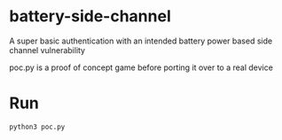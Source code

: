# battery-side-channel

A super basic authentication with an intended battery power based side channel vulnerability

poc.py is a proof of concept game before porting it over to a real device

# Run

`python3 poc.py` 

